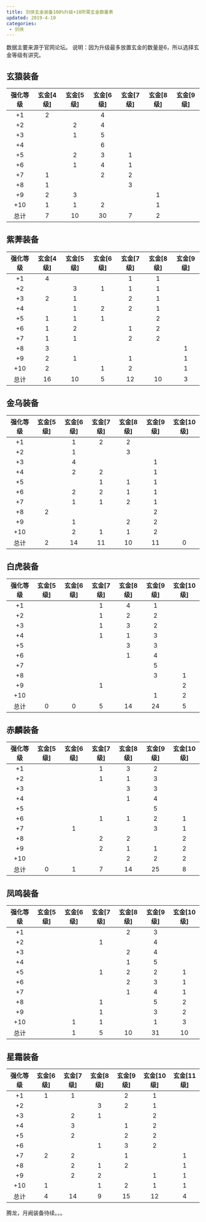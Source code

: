 ```yaml
---
title: 剑侠玄金装备100%升级+10所需玄金数量表
updated: 2019-4-10
categories:
 - 剑侠
---
```


数据主要来源于官网论坛。
说明：因为升级最多放置玄金的数量是6，所以选择玄金等级有讲究。



## 玄猿装备

| 强化等级 | 玄金[4级] | 玄金[5级] | 玄金[6级] | 玄金[7级] | 玄金[8级] | 玄金[9级] |
| :------: | :-------: | :-------: | :-------: | :-------: | :-------: | :-------: |
|    +1    |     2     |           |     4     |           |           |           |
|    +2    |           |     2     |     4     |           |           |           |
|    +3    |           |     1     |     5     |           |           |           |
|    +4    |           |           |     6     |           |           |           |
|    +5    |           |     2     |     3     |     1     |           |           |
|    +6    |           |     1     |     4     |     1     |           |           |
|    +7    |     1     |           |     2     |     2     |           |           |
|    +8    |     1     |           |           |     3     |           |           |
|    +9    |     2     |     3     |           |           |     1     |           |
|   +10    |     1     |     1     |     2     |           |     1     |           |
|   总计   |     7     |    10     |    30     |     7     |     2     |           |



## 紫莾装备

| 强化等级 | 玄金[4级] | 玄金[5级] | 玄金[6级] | 玄金[7级] | 玄金[8级] | 玄金[9级] |
| :------: | :-------: | :-------: | :-------: | :-------: | :-------: | :-------: |
|    +1    |     4     |           |           |     1     |     1     |           |
|    +2    |           |     3     |     1     |     1     |     1     |           |
|    +3    |     2     |     1     |           |     2     |     1     |           |
|    +4    |           |     1     |     2     |     2     |     1     |           |
|    +5    |     1     |     1     |     1     |           |     2     |           |
|    +6    |     1     |     2     |           |     1     |     2     |           |
|    +7    |     1     |     1     |           |     2     |     2     |           |
|    +8    |     3     |           |           |           |           |     1     |
|    +9    |     2     |     1     |           |     1     |           |     1     |
|   +10    |     2     |           |     1     |     2     |           |     1     |
|   总计   |    16     |    10     |     5     |    12     |    10     |     3     |



## 金乌装备

| 强化等级 | 玄金[5级] | 玄金[6级] | 玄金[7级] | 玄金[8级] | 玄金[9级] | 玄金[10级] |
| :------: | :-------: | :-------: | :-------: | :-------: | :-------: | :--------: |
|    +1    |           |     1     |     2     |     2     |           |            |
|    +2    |           |     1     |           |     3     |           |            |
|    +3    |           |     4     |           |           |     1     |            |
|    +4    |           |     2     |     2     |           |     1     |            |
|    +5    |           |           |     1     |     1     |     1     |            |
|    +6    |           |     2     |     2     |     1     |     1     |            |
|    +7    |           |     1     |     1     |     2     |     1     |            |
|    +8    |     2     |           |           |           |     2     |            |
|    +9    |           |     1     |           |     2     |     2     |            |
|   +10    |           |     2     |     1     |     1     |     2     |            |
|   总计   |     2     |    14     |    11     |    10     |    11     |     0      |



## 白虎装备

| 强化等级 | 玄金[5级] | 玄金[6级] | 玄金[7级] | 玄金[8级] | 玄金[9级] | 玄金[10级] |
| :------: | :-------: | :-------: | :-------: | :-------: | :-------: | :--------: |
|    +1    |           |           |     1     |     4     |     1     |            |
|    +2    |           |           |     1     |     2     |     2     |            |
|    +3    |           |           |     1     |     3     |     2     |            |
|    +4    |           |           |     1     |     1     |     3     |            |
|    +5    |           |           |           |     3     |     3     |            |
|    +6    |           |           |           |     1     |     4     |            |
|    +7    |           |           |           |           |     5     |            |
|    +8    |           |           |           |           |     3     |     1      |
|    +9    |           |           |     1     |           |           |     2      |
|   +10    |           |           |           |           |     1     |     2      |
|   总计   |     0     |     0     |     5     |    14     |    24     |     5      |



## 赤麟装备

| 强化等级 | 玄金[5级] | 玄金[6级] | 玄金[7级] | 玄金[8级] | 玄金[9级] | 玄金[10级] |
| :------: | :-------: | :-------: | :-------: | :-------: | :-------: | :--------: |
|    +1    |           |           |     1     |     3     |     2     |            |
|    +2    |           |           |     1     |     1     |     3     |            |
|    +3    |           |           |           |     3     |     3     |            |
|    +4    |           |           |           |     1     |     4     |            |
|    +5    |           |           |           |           |     5     |            |
|    +6    |           |           |     1     |     1     |     2     |     1      |
|    +7    |           |     1     |           |           |     3     |     1      |
|    +8    |           |           |     2     |     2     |           |     2      |
|    +9    |           |           |     2     |     1     |     1     |     2      |
|   +10    |           |           |           |     2     |     2     |     2      |
|   总计   |     0     |     1     |     7     |    14     |    25     |     8      |



## 凤鸣装备

| 强化等级 | 玄金[5级] | 玄金[6级] | 玄金[7级] | 玄金[8级] | 玄金[9级] | 玄金[10级] |
| :------: | :-------: | :-------: | :-------: | :-------: | :-------: | :--------: |
|    +1    |           |           |           |     2     |     3     |            |
|    +2    |           |           |     1     |           |     4     |            |
|    +3    |           |           |           |     2     |     4     |            |
|    +4    |           |           |           |     1     |     5     |            |
|    +5    |           |           |     1     |     2     |     2     |     1      |
|    +6    |           |           |           |     2     |     3     |     1      |
|    +7    |           |           |           |     1     |     4     |     1      |
|    +8    |           |           |     1     |           |     5     |     2      |
|    +9    |           |           |     1     |           |     3     |     2      |
|   +10    |           |     1     |     1     |           |     1     |     3      |
|   总计   |           |     1     |     5     |    10     |    31     |     10     |



## 星霜装备

| 强化等级 | 玄金[6级] | 玄金[7级] | 玄金[8级] | 玄金[9级] | 玄金[10级] | 玄金[11级] |
| :------: | :-------: | :-------: | :-------: | :-------: | :-------: | :-------: |
|    +1    |     1     | 1 |          | 2 | 1 |           |
|    +2    |           |          |     3     | 2 | 1 |           |
|    +3    |           |     2     |     1     |           | 2 |           |
|    +4    |           | 3 |          | 1 | 2 |           |
|    +5    |           |     2     |          |     2     | 2 |           |
|    +6    |           |          |     1     |     3     | 2 |           |
|    +7    |     2     | 2 |          |     1     |           | 1 |
|    +8    |          | 2 | 1 |     2     |           | 1 |
|    +9    |          |     2     | 2 |           |     1     | 1 |
|   +10    |     1     |          |     1     | 2 |     1     | 1 |
|   总计   |     4     |    14     |    9     |     15     |     12     | 4 |



腾龙，月阙装备待续。。。